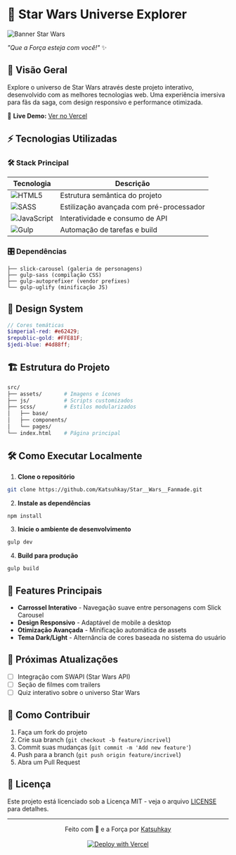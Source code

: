 # 🌌 Star Wars Universe Explorer

![Banner Star Wars](https://i.imgur.com/8K1Wz7v.png)

*"Que a Força esteja com você!"* ✨

## 🚀 Visão Geral
Explore o universo de Star Wars através deste projeto interativo, desenvolvido com as melhores tecnologias web. Uma experiência imersiva para fãs da saga, com design responsivo e performance otimizada.

🔗 **Live Demo:** [Ver no Vercel](https://star-wars-fanmade.vercel.app/)

## ⚡ Tecnologias Utilizadas

### 🛠 Stack Principal
| Tecnologia | Descrição |
|------------|-----------|
| ![HTML5](https://img.shields.io/badge/HTML5-E34F26?style=for-the-badge&logo=html5&logoColor=white) | Estrutura semântica do projeto |
| ![SASS](https://img.shields.io/badge/SASS-hotpink.svg?style=for-the-badge&logo=SASS&logoColor=white) | Estilização avançada com pré-processador |
| ![JavaScript](https://img.shields.io/badge/JavaScript-F7DF1E?style=for-the-badge&logo=javascript&logoColor=black) | Interatividade e consumo de API |
| ![Gulp](https://img.shields.io/badge/GULP-%23CF4647.svg?style=for-the-badge&logo=gulp&logoColor=white) | Automação de tarefas e build |

### 🎛 Dependências
```plaintext
├── slick-carousel (galeria de personagens)
├── gulp-sass (compilação CSS)
├── gulp-autoprefixer (vendor prefixes)
└── gulp-uglify (minificação JS)
```

## 🎨 Design System
```scss
// Cores temáticas
$imperial-red: #e62429;
$republic-gold: #FFE81F;
$jedi-blue: #4d88ff;
```

## 🏗 Estrutura do Projeto
```bash
src/
├── assets/       # Imagens e ícones
├── js/           # Scripts customizados
├── scss/         # Estilos modularizados
│   ├── base/
│   ├── components/
│   └── pages/
└── index.html    # Página principal
```

## 🛠 Como Executar Localmente

1. **Clone o repositório**
```bash
git clone https://github.com/Katsuhkay/Star__Wars__Fanmade.git
```

2. **Instale as dependências**
```bash
npm install
```

3. **Inicie o ambiente de desenvolvimento**
```bash
gulp dev
```

4. **Build para produção**
```bash
gulp build
```

## 🌟 Features Principais

- **Carrossel Interativo** - Navegação suave entre personagens com Slick Carousel
- **Design Responsivo** - Adaptável de mobile a desktop
- **Otimização Avançada** - Minificação automática de assets
- **Tema Dark/Light** - Alternância de cores baseada no sistema do usuário

## 📌 Próximas Atualizações

- [ ] Integração com SWAPI (Star Wars API)
- [ ] Seção de filmes com trailers
- [ ] Quiz interativo sobre o universo Star Wars

## 🤝 Como Contribuir

1. Faça um fork do projeto
2. Crie sua branch (`git checkout -b feature/incrivel`)
3. Commit suas mudanças (`git commit -m 'Add new feature'`)
4. Push para a branch (`git push origin feature/incrivel`)
5. Abra um Pull Request

## 📄 Licença

Este projeto está licenciado sob a Licença MIT - veja o arquivo [LICENSE](LICENSE) para detalhes.

---

<p align="center">
Feito com 💛 e a Força por <a href="https://github.com/Katsuhkay">Katsuhkay</a>
<br><br>
<a href="https://vercel.com/new/clone?repository-url=https%3A%2F%2Fgithub.com%2FKatsuhkay%2FStar__Wars__Fanmade">
<img src="https://vercel.com/button" alt="Deploy with Vercel"/>
</a>
</p>
